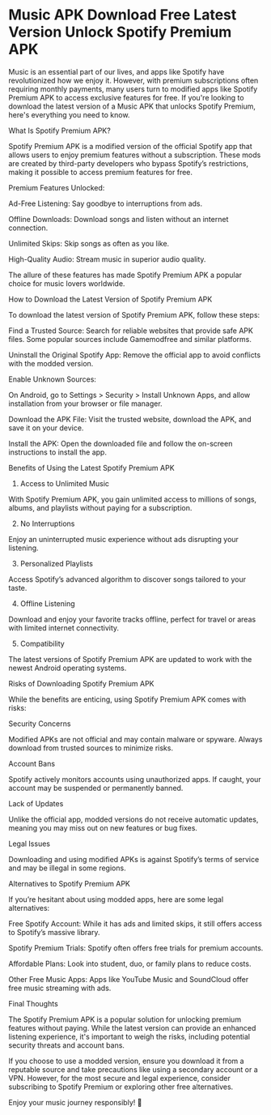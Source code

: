 # Music APK Download Free Latest Version Unlock Spotify Premium APK
Music is an essential part of our lives, and apps like Spotify have revolutionized how we enjoy it. However, with premium subscriptions often requiring monthly payments, many users turn to modified apps like Spotify Premium APK to access exclusive features for free. If you're looking to download the latest version of a Music APK that unlocks Spotify Premium, here's everything you need to know.

What Is Spotify Premium APK?

Spotify Premium APK is a modified version of the official Spotify app that allows users to enjoy premium features without a subscription. These mods are created by third-party developers who bypass Spotify’s restrictions, making it possible to access premium features for free.

Premium Features Unlocked:

Ad-Free Listening: Say goodbye to interruptions from ads.

Offline Downloads: Download songs and listen without an internet connection.

Unlimited Skips: Skip songs as often as you like.

High-Quality Audio: Stream music in superior audio quality.

The allure of these features has made Spotify Premium APK a popular choice for music lovers worldwide.

How to Download the Latest Version of Spotify Premium APK

To download the latest version of Spotify Premium APK, follow these steps:

Find a Trusted Source: Search for reliable websites that provide safe APK files. Some popular sources include Gamemodfree and similar platforms.

Uninstall the Original Spotify App: Remove the official app to avoid conflicts with the modded version.

Enable Unknown Sources:

On Android, go to Settings > Security > Install Unknown Apps, and allow installation from your browser or file manager.

Download the APK File: Visit the trusted website, download the APK, and save it on your device.

Install the APK: Open the downloaded file and follow the on-screen instructions to install the app.

Benefits of Using the Latest Spotify Premium APK

1. Access to Unlimited Music

With Spotify Premium APK, you gain unlimited access to millions of songs, albums, and playlists without paying for a subscription.

2. No Interruptions

Enjoy an uninterrupted music experience without ads disrupting your listening.

3. Personalized Playlists

Access Spotify’s advanced algorithm to discover songs tailored to your taste.

4. Offline Listening

Download and enjoy your favorite tracks offline, perfect for travel or areas with limited internet connectivity.

5. Compatibility

The latest versions of Spotify Premium APK are updated to work with the newest Android operating systems.

Risks of Downloading Spotify Premium APK

While the benefits are enticing, using Spotify Premium APK comes with risks:

Security Concerns

Modified APKs are not official and may contain malware or spyware. Always download from trusted sources to minimize risks.

Account Bans

Spotify actively monitors accounts using unauthorized apps. If caught, your account may be suspended or permanently banned.

Lack of Updates

Unlike the official app, modded versions do not receive automatic updates, meaning you may miss out on new features or bug fixes.

Legal Issues

Downloading and using modified APKs is against Spotify’s terms of service and may be illegal in some regions.

Alternatives to Spotify Premium APK

If you’re hesitant about using modded apps, here are some legal alternatives:

Free Spotify Account: While it has ads and limited skips, it still offers access to Spotify’s massive library.

Spotify Premium Trials: Spotify often offers free trials for premium accounts.

Affordable Plans: Look into student, duo, or family plans to reduce costs.

Other Free Music Apps: Apps like YouTube Music and SoundCloud offer free music streaming with ads.

Final Thoughts

The Spotify Premium APK is a popular solution for unlocking premium features without paying. While the latest version can provide an enhanced listening experience, it's important to weigh the risks, including potential security threats and account bans.

If you choose to use a modded version, ensure you download it from a reputable source and take precautions like using a secondary account or a VPN. However, for the most secure and legal experience, consider subscribing to Spotify Premium or exploring other free alternatives.

Enjoy your music journey responsibly! 🎵

